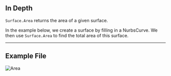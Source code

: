 ## In Depth
`Surface.Area` returns the area of a given surface.

In the example below, we create a surface by filling in a NurbsCurve. We then use `Surface.Area` to find the total area of this surface.

___
## Example File

![Area](./Autodesk.DesignScript.Geometry.Surface.Area_img.jpg)


